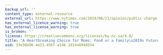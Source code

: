 ```yaml
---
backup_url: ''
content_type: external-resource
external_url: https://www.nytimes.com/2019/08/21/opinion/public-charge-rule.html
has_external_licence_warning: true
has_external_license_warning: true
is_broken: ''
license: https://creativecommons.org/licenses/by-nc-sa/4.0/
title: "A Heartbreaking Choice for Moms: Food or a Family\u2019s Future"
uid: 33e38e96-4e13-456f-a146-1d14a6948554
---
```

